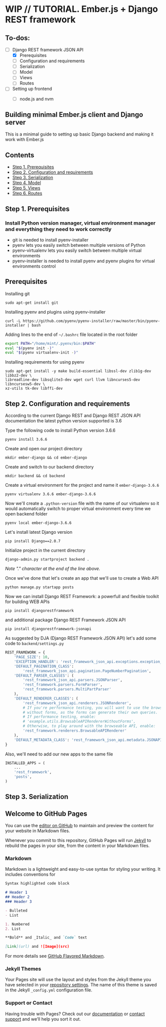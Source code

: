 # WIP // TUTORIAL. Ember.js + Django REST framework


## To-dos: 
- [ ] Django REST framework JSON API
  - [x] Prerequisites
  - [ ] Configuration and requirements
  - [ ] Serialization
  - [ ] Model
  - [ ] Views
  - [ ] Routes
- [ ] Setting up frontend
  - [ ] node.js and nvm


## Building minimal Ember.js client and Django server

This is a minimal guide to setting up basic Django backend and making it work with Ember.js


## Contents

- [Step 1. Prerequisites](#step-1)
- [Step 2. Configuration and requirements](#step-2)
- [Step 3. Serialization](#step-3)
- [Step 4. Model](#step-4)
- [Step 5. Views](#step-5)
- [Step 6. Routes](#step-6)

## <a name='step-1'></a>Step 1. Prerequisites

### Install Python version manager, virtual environment manager and everything they need to work correctly

- git is needed to install pyenv-installer
- pyenv lets you easily switch between multiple versions of Python
- pyenv-virtualenv lets you easily switch between multiple virtual environments
- pyenv-installer is needed to install pyenv and pyenv plugins for virtual environments control

## Prerequisites

Installing git
 
 ```shell
 sudo apt-get install git 
 ```

Installing pyenv and plugins using pyenv-installer
 
 ```shell
 curl -L https://github.com/pyenv/pyenv-installer/raw/master/bin/pyenv-installer | bash
```

Adding lines to the end of `~/.bashrc` file located in the root folder
```bash
export PATH="/home/mint/.pyenv/bin:$PATH"
eval "$(pyenv init -)"
eval "$(pyenv virtualenv-init -)"
```

Installing requirements for using pyenv
```shell
sudo apt-get install -y make build-essential libssl-dev zlib1g-dev libbz2-dev \
libreadline-dev libsqlite3-dev wget curl llvm libncurses5-dev libncursesw5-dev \
xz-utils tk-dev libffi-dev
```
## <a name='step-2'></a>Step 2. Configuration and requirements

According to the current Django REST and Django REST JSON API documentation the latest python version supported is 3.6

Type the following code to install Python version 3.6.6

```shell
pyenv install 3.6.6
```

Create and open our project directory

```shell
mkdir ember-django && cd ember-django
```

Create and switch to our backend directory
```shell
mkdir backend && cd backend
```

Create a virtual environment for the project and name it `ember-django-3.6.6`
```shell
pyenv virtualenv 3.6.6 ember-django-3.6.6
```

Now we'll create a `.python-version` file with the name of our virtualenv so it would automatically switch to proper virtual environment every time we open backend folder
```shell
pyenv local ember-django-3.6.6
```

Let's install latest Django version
```shell
pip install Django==2.0.7
```

Initialize project in the current directory
```shell
django-admin.py startproject backend .
```
_Note "." character at the end of the line above._

Once we've done that let's create an app that we'll use to create a Web API
```shell
python manage.py startapp posts
```

Now we can install Django REST Framework: a powerfull and flexible toolkit for building WEB APIs 

```shell
pip install djangorestframework
```

and additional package Django REST Framework JSON API

```shell
pip install djangorestframework-jsonapi
```
As suggested by DJA (Django REST Framework JSON API) let's add some code to `backend/settings.py`
```python
REST_FRAMEWORK = {
    'PAGE_SIZE': 10,
    'EXCEPTION_HANDLER': 'rest_framework_json_api.exceptions.exception_handler',
    'DEFAULT_PAGINATION_CLASS':
        'rest_framework_json_api.pagination.PageNumberPagination',
    'DEFAULT_PARSER_CLASSES': (
        'rest_framework_json_api.parsers.JSONParser',
        'rest_framework.parsers.FormParser',
        'rest_framework.parsers.MultiPartParser'
    ),
    'DEFAULT_RENDERER_CLASSES': (
        'rest_framework_json_api.renderers.JSONRenderer',
        # If you're performance testing, you will want to use the browseable API
        # without forms, as the forms can generate their own queries.
        # If performance testing, enable:
        # 'example.utils.BrowsableAPIRendererWithoutForms',
        # Otherwise, to play around with the browseable API, enable:
        'rest_framework.renderers.BrowsableAPIRenderer'
    ),
    'DEFAULT_METADATA_CLASS': 'rest_framework_json_api.metadata.JSONAPIMetadata',
}
```
Also, we'll need to add our new apps to the same file
```python
INSTALLED_APPS = (
    ...
    'rest_framework',
    'posts',
)
```

## <a name='step-3'></a>Step 3. Serialization


## Welcome to GitHub Pages

You can use the [editor on GitHub](https://github.com/volodymyrradchenko/ember-django/edit/master/README.md) to maintain and preview the content for your website in Markdown files.

Whenever you commit to this repository, GitHub Pages will run [Jekyll](https://jekyllrb.com/) to rebuild the pages in your site, from the content in your Markdown files.

### Markdown

Markdown is a lightweight and easy-to-use syntax for styling your writing. It includes conventions for

```markdown
Syntax highlighted code block

# Header 1
## Header 2
### Header 3

- Bulleted
- List

1. Numbered
2. List

**Bold** and _Italic_ and `Code` text

[Link](url) and ![Image](src)
```

For more details see [GitHub Flavored Markdown](https://guides.github.com/features/mastering-markdown/).

### Jekyll Themes

Your Pages site will use the layout and styles from the Jekyll theme you have selected in your [repository settings](https://github.com/volodymyrradchenko/ember-django/settings). The name of this theme is saved in the Jekyll `_config.yml` configuration file.

### Support or Contact

Having trouble with Pages? Check out our [documentation](https://help.github.com/categories/github-pages-basics/) or [contact support](https://github.com/contact) and we’ll help you sort it out.
